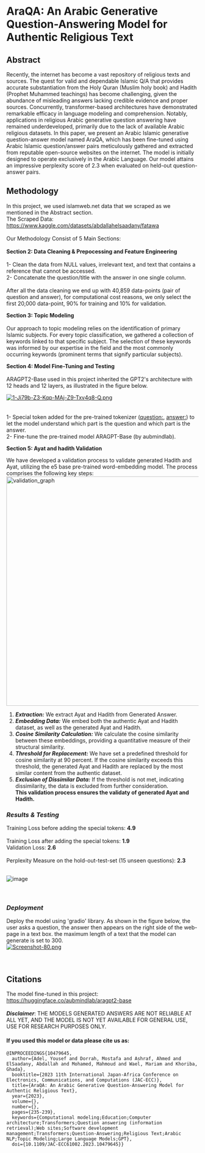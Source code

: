 # AraQA: An Arabic Generative Question-Answering Model for Authentic Religious Text
<!--[![078f0074fd7a58db4ea4a0e94efa3c5d.png](https://i.postimg.cc/1tysbx6S/078f0074fd7a58db4ea4a0e94efa3c5d.png)](https://postimg.cc/GBgWs5qg)-->
## Abstract
Recently, the internet has become a vast repository of religious texts and sources. The quest for valid and dependable Islamic Q/A that provides accurate substantiation from the Holy Quran (Muslim holy book) and Hadith (Prophet Muhammed teachings) has become challenging, given the abundance of misleading answers lacking credible evidence and proper sources. 
Concurrently, transformer-based architectures have demonstrated remarkable efficacy in language modeling and comprehension. Notably, applications in religious Arabic generative question answering have remained underdeveloped, primarily due to the lack of available Arabic religious datasets. In this paper, we present an Arabic Islamic generative question-answer model named AraQA, which has been fine-tuned using Arabic Islamic question/answer pairs meticulously gathered and extracted from reputable open-source websites on the internet. The model is initially designed to operate exclusively in the Arabic Language. Our model attains an impressive perplexity score of 2.3 when evaluated on held-out question-answer pairs.

## Methodology
In this project, we used islamweb.net data that we scraped as we mentioned in the Abstract section.<br>
The Scraped Data: https://www.kaggle.com/datasets/abdallahelsaadany/fatawa <br>
<br>
Our Methodology Consist of 5 Main Sections:<br>
<br>
**Section 2: Data Cleaning & Prepocessing and Feature Engineering**<br>
<br>
1- Clean the data from NULL values, irrelevant text, and text that contains a reference that cannot be accessed.<br>
2- Concatenate the question/title with the answer in one single column.<br>
<br>
After all the data cleaning we end up with 40,859 data-points (pair of question and answer), for computational cost reasons, we only select the first 20,000 data-point, 90% for training and 10% for validation.<be>

**Section 3: Topic Modeling**<br>
<br>
Our approach to topic modeling relies on the identification of primary Islamic subjects. For every topic classification, we gathered a collection of keywords linked to that specific subject. The selection of these keywords was informed by our expertise in the field and the most commonly occurring keywords (prominent terms that signify particular subjects).
<be>


**Section 4: Model Fine-Tuning and Testing**<br>
<br>
ARAGPT2-Base used in this project inherited the GPT2's architecture with 12 heads and 12 layers, as illustrated in the figure below.<br>

[![1-Ji79b-Z3-Kqp-MAj-Z9-Txv4q8-Q.png](https://i.postimg.cc/fWtB187t/1-Ji79b-Z3-Kqp-MAj-Z9-Txv4q8-Q.png)](https://postimg.cc/Z0m8dFM4)
<br>
<br>
<br>
1- Special token added for the pre-trained tokenizer (<question:>, <answer:>) to let the model understand which part is the question and which part is the answer.<br>
2- Fine-tune the pre-trained model ARAGPT-Base (by aubmindlab).
<br>
<be>

**Section 5: Ayat and hadith Validation**<br>

We have developed a validation process to validate generated Hadith and Ayat, utilizing the e5 base pre-trained word-embedding model. The process comprises the following key steps:<br>
<img src="https://github.com/Marje3na/Religious-Text-Analysis-and-ChatBot-Using-Transformer-Based-Models/assets/78882792/85f4aecd-8e9f-4a78-820a-c1d68abce9dd" width="600" alt="validation_graph">
<br>
1. ***Extraction:*** We extract Ayat and Hadith from Generated Answer.
2. ***Embedding Data:*** We embed both the authentic Ayat and Hadith dataset, as well as the generated Ayat and Hadith.
3. ***Cosine Similarity Calculation:*** We calculate the cosine similarity between these embeddings, providing a quantitative measure of their structural similarity.
4. ***Threshold for Replacement:*** We have set a predefined threshold for cosine similarity at 90 percent. If the cosine similarity exceeds this threshold, the generated Ayat and Hadith are replaced by the most similar content from the authentic dataset.
5. ***Exclusion of Dissimilar Data:*** If the threshold is not met, indicating dissimilarity, the data is excluded from further consideration.<br>
**This validation process ensures the validaty of generated Ayat and Hadith.**



### *Results & Testing*
Training Loss before adding the special tokens: **4.9**<br>
<br>
Training Loss after adding the special tokens: **1.9**<br>
Validation Loss: **2.6**<br>
<br>
Perplexity Measure on the hold-out-test-set (15 unseen questions): **2.3**
<br>
<br>

![image](https://github.com/Marje3na/Religious-Text-Analysis-and-ChatBot-Using-Transformer-Based-Models/assets/67977986/f3dcfbff-521e-491a-8948-06c6569eb3f8)
<br>
<br>
<br>
### *Deployment*
Deploy the model using 'gradio' library. As shown in the figure below, the user asks a question, the answer then appears on the right side of the web-page in a text box. the maximum length of a text that the model can generate is set to 300.<br>
[![Screenshot-80.png](https://i.postimg.cc/bvQfpzfM/Screenshot-80.png)](https://postimg.cc/8FP0bg5B)<br>
<br>
<br>
## Citations
The model fine-tuned in this project: https://huggingface.co/aubmindlab/aragpt2-base<br>
<br>
***Disclaimer***: THE MODELS GENERATED ANSWERS ARE NOT RELIABLE AT ALL YET, AND THE MODEL IS NOT YET AVAILABLE FOR GENERAL USE, USE FOR RESEARCH PURPOSES ONLY.
<br>

#### If you used this model or data please cite us as: 
<pre><code>@INPROCEEDINGS{10479645,
  author={Adel, Yousef and Dorrah, Mostafa and Ashraf, Ahmed and ElSaadany, Abdallah and Mohamed, Mahmoud and Wael, Mariam and Khoriba, Ghada},
  booktitle={2023 11th International Japan-Africa Conference on Electronics, Communications, and Computations (JAC-ECC)}, 
  title={AraQA: An Arabic Generative Question-Answering Model for Authentic Religious Text}, 
  year={2023},
  volume={},
  number={},
  pages={235-239},
  keywords={Computational modeling;Education;Computer architecture;Transformers;Question answering (information retrieval);Web sites;Software development management;Transformers;Question-Answering;Religious Text;Arabic NLP;Topic Modeling;Large Language Models;GPT},
  doi={10.1109/JAC-ECC61002.2023.10479645}}
</code></pre>
